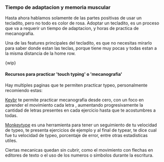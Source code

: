 ### Tiempo de adaptacion y memoria muscular

Hasta ahora hablamos solamente de las partes positivas de usar un tecladito, pero no todo es color de rosa. 
Adoptar un tecladito, es un proceso que va a requerir un tiempo de adaptacion, y horas de practica de mecanografia.

Una de las features principales del tecladito, es que no necesitas mirarlo para saber donde estan las teclas, porque tiene muy pocas y todas estan a la misma distancia de la home row. 

{wip}

#### Recursos para practicar 'touch typing' o 'mecanografia'

Hay multiples paginas que te permiten practicar typeo, personalmente recomiendo estas:

[Keybr](https://www.keybr.com/) te permite practicar mecanografia desde cero, con un foco en aprender el movimiento cada letra , aumentando progresivamente la cantidad de letras presentes en cada ejercicio hasta que te acostumbres a todas.

[Monkeytype](https://monkeytype.com/) es una herramienta para tener un seguimiento de tu velocidad de typeo, te presenta ejercicios de ejemplo y al final de typear, te dice cual fue tu velocidad de typeo, porcentaje de error, entre otras estadisticas utiles. 

Ciertas mecanicas quedan sin cubrir, como el movimiento con flechas en editores de texto o el uso de los numeros o simbolos durante la escritura. 


